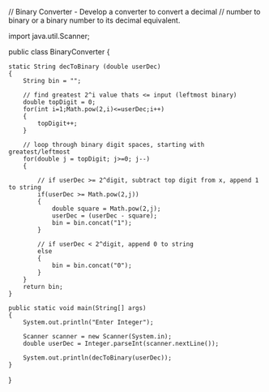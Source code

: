 // Binary Converter - Develop a converter to convert a decimal 
// number to binary or a binary number to its decimal equivalent.

import java.util.Scanner;

public class BinaryConverter {
	
	static String decToBinary (double userDec)
	{	
		String bin = "";
		
		// find greatest 2^i value thats <= input (leftmost binary)
		double topDigit = 0;
		for(int i=1;Math.pow(2,i)<=userDec;i++)
		{
			topDigit++;
		}
		
		// loop through binary digit spaces, starting with greatest/leftmost
		for(double j = topDigit; j>=0; j--)
		{

			// if userDec >= 2^digit, subtract top digit from x, append 1 to string
			if(userDec >= Math.pow(2,j))
			{
				double square = Math.pow(2,j);
				userDec = (userDec - square);
				bin = bin.concat("1");
			}
			
			// if userDec < 2^digit, append 0 to string
			else
			{
				bin = bin.concat("0");
			}
		}		
		return bin;
	}
	
	public static void main(String[] args) 
	{
		System.out.println("Enter Integer");
		
		Scanner scanner = new Scanner(System.in);
		double userDec = Integer.parseInt(scanner.nextLine());
		
		System.out.println(decToBinary(userDec));
	}
}
